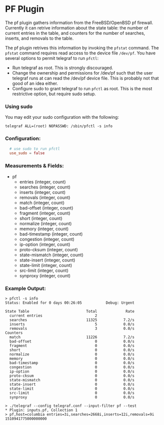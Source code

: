 # PF Plugin

The pf plugin gathers information from the FreeBSD/OpenBSD pf firewall. Currently it can retrive information about the state table: the number of current entries in the table, and counters for the number of searches, inserts, and removals to the table.

The pf plugin retrives this information by invoking the `pfstat` command. The `pfstat` command requires read access to the device file `/dev/pf`. You have several options to permit telegraf to run `pfctl`:

* Run telegraf as root. This is strongly discouraged.
* Change the ownership and permissions for /dev/pf such that the user telegraf runs at can read the /dev/pf device file. This is probably not that good of an idea either.
* Configure sudo to grant telegraf to run `pfctl` as root. This is the most restrictive option, but require sudo setup.

### Using sudo

You may edit your sudo configuration with the following:

```sudo
telegraf ALL=(root) NOPASSWD: /sbin/pfctl -s info
```

### Configuration:

```toml
  # use sudo to run pfctl
  use_sudo = false
```

### Measurements & Fields:


- pf
    - entries (integer, count)
    - searches (integer, count)
    - inserts (integer, count)
    - removals (integer, count)
    - match (integer, count)
    - bad-offset (integer, count)
    - fragment (integer, count)
    - short (integer, count)
    - normalize (integer, count)
    - memory (integer, count)
    - bad-timestamp (integer, count)
    - congestion (integer, count)
    - ip-option (integer, count)
    - proto-cksum (integer, count)
    - state-mismatch (integer, count)
    - state-insert (integer, count)
    - state-limit (integer, count)
    - src-limit (integer, count)
    - synproxy (integer, count)

### Example Output:

```
> pfctl -s info
Status: Enabled for 0 days 00:26:05           Debug: Urgent

State Table                          Total             Rate
  current entries                        2               
  searches                           11325            7.2/s
  inserts                                5            0.0/s
  removals                               3            0.0/s
Counters
  match                              11226            7.2/s
  bad-offset                             0            0.0/s
  fragment                               0            0.0/s
  short                                  0            0.0/s
  normalize                              0            0.0/s
  memory                                 0            0.0/s
  bad-timestamp                          0            0.0/s
  congestion                             0            0.0/s
  ip-option                              0            0.0/s
  proto-cksum                            0            0.0/s
  state-mismatch                         0            0.0/s
  state-insert                           0            0.0/s
  state-limit                            0            0.0/s
  src-limit                              0            0.0/s
  synproxy                               0            0.0/s
```

```
> ./telegraf --config telegraf.conf --input-filter pf --test
* Plugin: inputs.pf, Collection 1
> pf,host=columbia entries=3i,searches=2668i,inserts=12i,removals=9i 1510941775000000000
```
